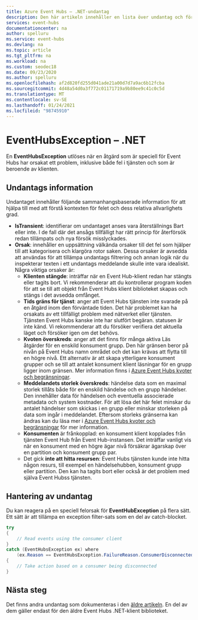 ```yaml
---
title: Azure Event Hubs – .NET-undantag
description: Den här artikeln innehåller en lista över undantag och föreslagna åtgärder för Azure Event Hubs .NET-meddelanden.
services: event-hubs
documentationcenter: na
author: spelluru
ms.service: event-hubs
ms.devlang: na
ms.topic: article
ms.tgt_pltfrm: na
ms.workload: na
ms.custom: seodec18
ms.date: 09/23/2020
ms.author: spelluru
ms.openlocfilehash: af2d820fd255d041ade21a00d7d7a9ac6b12fcba
ms.sourcegitcommit: 4d48a54d0a3f772c01171719a9b80ee9c41c0c5d
ms.translationtype: MT
ms.contentlocale: sv-SE
ms.lasthandoff: 01/24/2021
ms.locfileid: "98745910"
---
```

# <a name="eventhubsexception---net"></a>EventHubsException – .NET
En **EventHubsException** utlöses när en åtgärd som är speciell för Event Hubs har orsakat ett problem, inklusive både fel i tjänsten och som är beroende av klienten. 

## <a name="exception-information"></a>Undantags information
Undantaget innehåller följande sammanhangsbaserade information för att hjälpa till med att förstå kontexten för felet och dess relativa allvarlighets grad. 

- **IsTransient**: identifierar om undantaget anses vara återställnings Bart eller inte. I de fall där det ansågs tillfälligt har rätt princip för återförsök redan tillämpats och nya försök misslyckades.
- **Orsak**: innehåller en uppsättning välkända orsaker till det fel som hjälper till att kategorisera och klargöra rotor saken. Dessa orsaker är avsedda att användas för att tillämpa undantags filtrering och annan logik när du inspekterar texten i ett undantags meddelande skulle inte vara idealiskt. Några viktiga orsaker är:
    - **Klienten stängde**: inträffar när en Event Hub-klient redan har stängts eller tagits bort. Vi rekommenderar att du kontrollerar program koden för att se till att objekt från Event Hubs klient biblioteket skapas och stängs i det avsedda omfånget.
    - **Tids gräns för tjänst**: anger att Event Hubs tjänsten inte svarade på en åtgärd inom den förväntade tiden. Det här problemet kan ha orsakats av ett tillfälligt problem med nätverket eller tjänsten. Tjänsten Event Hubs kanske inte har slutfört begäran. statusen är inte känd. Vi rekommenderar att du försöker verifiera det aktuella läget och försöker igen om det behövs.
    - **Kvoten överskreds**: anger att det finns för många aktiva Läs åtgärder för en enskild konsument grupp. Den här gränsen beror på nivån på Event Hubs namn området och det kan krävas att flytta till en högre nivå. Ett alternativ är att skapa ytterligare konsument grupper och se till att antalet konsument klient läsningar för en grupp ligger inom gränsen. Mer information finns i [Azure Event Hubs kvoter och begränsningar](event-hubs-quotas.md).
    - **Meddelandets storlek överskreds**: händelse data som en maximal storlek tillåts både för en enskild händelse och en grupp händelser. Den innehåller data för händelsen och eventuella associerade metadata och system kostnader. För att lösa det här felet minskar du antalet händelser som skickas i en grupp eller minskar storleken på data som ingår i meddelandet. Eftersom storleks gränserna kan ändras kan du läsa mer i [Azure Event Hubs kvoter och begränsningar](event-hubs-quotas.md) för mer information.
    - **Konsumenten** är frånkopplad: en konsument klient kopplades från tjänsten Event Hub från Event Hub-instansen. Det inträffar vanligt vis när en konsument med en högre ägar nivå försäkrar ägarskap över en partition och konsument grupp par.
    - Det gick **inte att hitta resursen**: Event Hubs tjänsten kunde inte hitta någon resurs, till exempel en händelsehubben, konsument grupp eller partition. Den kan ha tagits bort eller också är det problem med själva Event Hubss tjänsten.

## <a name="handling-exceptions"></a>Hantering av undantag
Du kan reagera på en speciell felorsak för **EventHubException**  på flera sätt. Ett sätt är att tillämpa en exception filter-sats som en del av catch-blocket.

```csharp
try
{
    // Read events using the consumer client
}
catch (EventHubsException ex) where 
    (ex.Reason == EventHubsException.FailureReason.ConsumerDisconnected)
{
    // Take action based on a consumer being disconnected
}
```

## <a name="next-steps"></a>Nästa steg
Det finns andra undantag som dokumenteras i den [äldre artikeln](event-hubs-messaging-exceptions.md). En del av dem gäller endast för den äldre Event Hubs .NET-klient biblioteket.